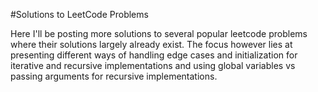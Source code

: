 #Solutions to LeetCode Problems

Here I'll be posting more solutions to several popular leetcode problems where their solutions largely already exist. The focus however lies at presenting different ways of handling edge cases and initialization for iterative and recursive implementations and using global variables vs passing arguments for recursive implementations.

